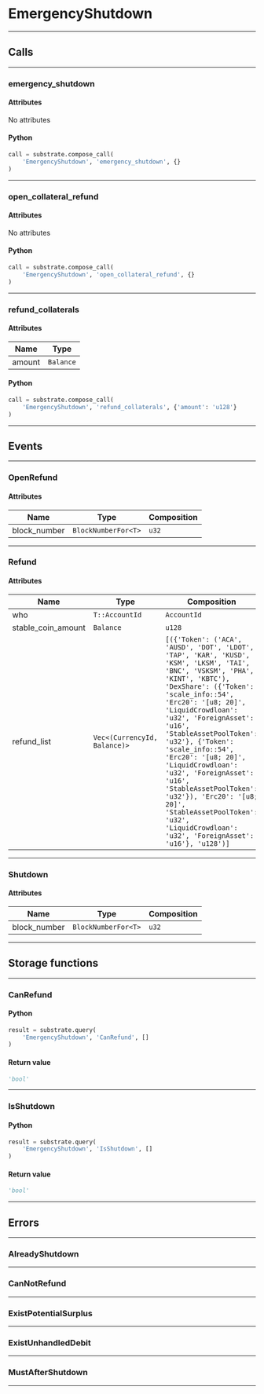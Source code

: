 
# EmergencyShutdown

---------
## Calls

---------
### emergency_shutdown
#### Attributes
No attributes

#### Python
```python
call = substrate.compose_call(
    'EmergencyShutdown', 'emergency_shutdown', {}
)
```

---------
### open_collateral_refund
#### Attributes
No attributes

#### Python
```python
call = substrate.compose_call(
    'EmergencyShutdown', 'open_collateral_refund', {}
)
```

---------
### refund_collaterals
#### Attributes
| Name | Type |
| -------- | -------- | 
| amount | `Balance` | 

#### Python
```python
call = substrate.compose_call(
    'EmergencyShutdown', 'refund_collaterals', {'amount': 'u128'}
)
```

---------
## Events

---------
### OpenRefund
#### Attributes
| Name | Type | Composition
| -------- | -------- | -------- |
| block_number | `BlockNumberFor<T>` | ```u32```

---------
### Refund
#### Attributes
| Name | Type | Composition
| -------- | -------- | -------- |
| who | `T::AccountId` | ```AccountId```
| stable_coin_amount | `Balance` | ```u128```
| refund_list | `Vec<(CurrencyId, Balance)>` | ```[({'Token': ('ACA', 'AUSD', 'DOT', 'LDOT', 'TAP', 'KAR', 'KUSD', 'KSM', 'LKSM', 'TAI', 'BNC', 'VSKSM', 'PHA', 'KINT', 'KBTC'), 'DexShare': ({'Token': 'scale_info::54', 'Erc20': '[u8; 20]', 'LiquidCrowdloan': 'u32', 'ForeignAsset': 'u16', 'StableAssetPoolToken': 'u32'}, {'Token': 'scale_info::54', 'Erc20': '[u8; 20]', 'LiquidCrowdloan': 'u32', 'ForeignAsset': 'u16', 'StableAssetPoolToken': 'u32'}), 'Erc20': '[u8; 20]', 'StableAssetPoolToken': 'u32', 'LiquidCrowdloan': 'u32', 'ForeignAsset': 'u16'}, 'u128')]```

---------
### Shutdown
#### Attributes
| Name | Type | Composition
| -------- | -------- | -------- |
| block_number | `BlockNumberFor<T>` | ```u32```

---------
## Storage functions

---------
### CanRefund

#### Python
```python
result = substrate.query(
    'EmergencyShutdown', 'CanRefund', []
)
```

#### Return value
```python
'bool'
```
---------
### IsShutdown

#### Python
```python
result = substrate.query(
    'EmergencyShutdown', 'IsShutdown', []
)
```

#### Return value
```python
'bool'
```
---------
## Errors

---------
### AlreadyShutdown

---------
### CanNotRefund

---------
### ExistPotentialSurplus

---------
### ExistUnhandledDebit

---------
### MustAfterShutdown

---------